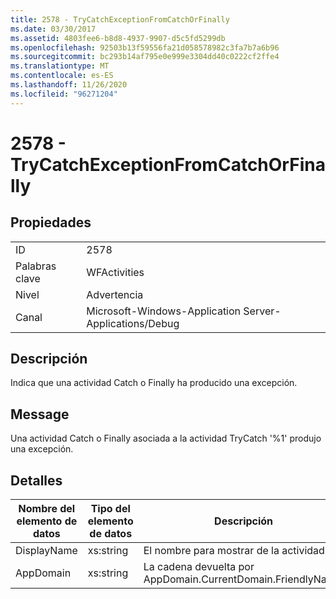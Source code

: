 ```yaml
---
title: 2578 - TryCatchExceptionFromCatchOrFinally
ms.date: 03/30/2017
ms.assetid: 4803fee6-b8d8-4937-9907-d5c5fd5299db
ms.openlocfilehash: 92503b13f59556fa21d058578982c3fa7b7a6b96
ms.sourcegitcommit: bc293b14af795e0e999e3304dd40c0222cf2ffe4
ms.translationtype: MT
ms.contentlocale: es-ES
ms.lasthandoff: 11/26/2020
ms.locfileid: "96271204"
---
```

# <a name="2578---trycatchexceptionfromcatchorfinally"></a>2578 - TryCatchExceptionFromCatchOrFinally

## <a name="properties"></a>Propiedades  
  
|||  
|-|-|  
|ID|2578|  
|Palabras clave|WFActivities|  
|Nivel|Advertencia|  
|Canal|Microsoft-Windows-Application Server-Applications/Debug|  
  
## <a name="description"></a>Descripción  

 Indica que una actividad Catch o Finally ha producido una excepción.  
  
## <a name="message"></a>Message  

 Una actividad Catch o Finally asociada a la actividad TryCatch '%1' produjo una excepción.  
  
## <a name="details"></a>Detalles  
  
|Nombre del elemento de datos|Tipo del elemento de datos|Descripción|  
|--------------------|--------------------|-----------------|  
|DisplayName|xs:string|El nombre para mostrar de la actividad.|  
|AppDomain|xs:string|La cadena devuelta por AppDomain.CurrentDomain.FriendlyName.|

